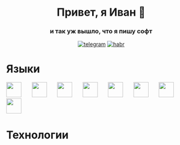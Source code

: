 <div id="header" align="center">
  <h1>Привет, я Иван 👋</h1>
  <h3>и так уж вышло, что я пишу софт</h3>
  <p></p>
  <a href="https://t.me/ivan_noskovvv"><img src="https://badgen.net/badge/icon/телега?icon=telegram&label" alt="telegram"/></a>
  <a href="https://habr.com/ru/users/IvanNoskov"><img src="https://badgen.net/badge/icon/статейки?icon=wiki&label" alt="habr"/></a>
</div>

<h1>Языки</h1>
<img src="https://cdn.jsdelivr.net/gh/devicons/devicon/icons/python/python-original.svg" height="40" width="40"/>
&nbsp;&nbsp;&nbsp;&nbsp;&nbsp;
<img src="https://cdn.jsdelivr.net/gh/devicons/devicon/icons/javascript/javascript-original.svg" height="40" width="40"/>
&nbsp;&nbsp;&nbsp;&nbsp;&nbsp;
<img src="https://cdn.jsdelivr.net/gh/devicons/devicon/icons/html5/html5-original.svg" height="40" width="40"/>
&nbsp;&nbsp;&nbsp;&nbsp;&nbsp;
<img src="https://cdn.jsdelivr.net/gh/devicons/devicon/icons/css3/css3-original.svg" height="40" width="40"/>
&nbsp;&nbsp;&nbsp;&nbsp;&nbsp;
<img src="https://cdn.jsdelivr.net/gh/devicons/devicon/icons/c/c-original.svg" height="40" width="40"/>
&nbsp;&nbsp;&nbsp;&nbsp;&nbsp;
<img src="https://cdn.jsdelivr.net/gh/devicons/devicon/icons/go/go-original-wordmark.svg" height="40" width="40"/>
&nbsp;&nbsp;&nbsp;&nbsp;&nbsp;
<img src="https://cdn.jsdelivr.net/gh/devicons/devicon/icons/processing/processing-original-wordmark.svg" height="40" width="40"/>
&nbsp;&nbsp;&nbsp;&nbsp;&nbsp;
<img src="https://cdn.jsdelivr.net/gh/devicons/devicon/icons/dart/dart-original.svg" height="40" width="40"/>

<h1>Технологии</h1>
